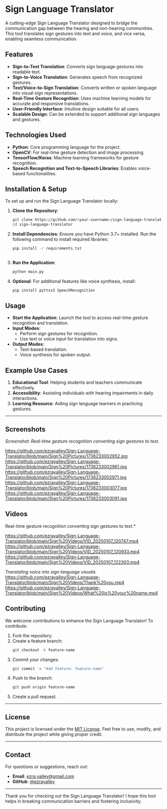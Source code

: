 # Sign Language Translator

A cutting-edge Sign Language Translator designed to bridge the communication gap between the hearing and non-hearing communities.
This tool translates sign gestures into text and voice, and vice versa, enabling seamless communication.


## Features

- **Sign-to-Text Translation**: Converts sign language gestures into readable text.
- **Sign-to-Voice Translation**: Generates speech from recognized gestures.
- **Text/Voice-to-Sign Translation**: Converts written or spoken language into visual sign representations.
- **Real-Time Gesture Recognition**: Uses machine learning models for accurate and responsive translations.
- **User-Friendly Interface**: Intuitive design suitable for all users.
- **Scalable Design**: Can be extended to support additional sign languages and gestures.
  

## Technologies Used

- **Python**: Core programming language for the project.
- **OpenCV**: For real-time gesture detection and image processing.
- **TensorFlow/Keras**: Machine learning frameworks for gesture recognition.
- **Speech Recognition and Text-to-Speech Libraries**: Enables voice-based functionalities.


## Installation & Setup

To set up and run the Sign Language Translator locally:

1. **Clone the Repository**:
   ```bash
   git clone https://github.com/<your-username>/sign-language-translator.git
   cd sign-language-translator
   

2. **Install Dependencies**:
   Ensure you have Python 3.7+ installed. Run the following command to install required libraries:
   ```bash
   pip install -r requirements.txt
  

3. **Run the Application**:
   ```bash
   python main.py
   ```

4. **Optional**: For additional features like voice synthesis, install:
   ```bash
   pip install pyttsx3 SpeechRecognition
   ```


## Usage

- **Start the Application**: Launch the tool to access real-time gesture recognition and translation.
- **Input Modes**:
  - Perform sign gestures for recognition.
  - Use text or voice input for translation into signs.
- **Output Modes**:
  - Text-based translation.
  - Voice synthesis for spoken output.


## Example Use Cases

1. **Educational Tool**: Helping students and teachers communicate effectively.
2. **Accessibility**: Assisting individuals with hearing impairments in daily interactions.
3. **Learning Resource**: Aiding sign language learners in practicing gestures.

---

## Screenshots
*Screenshot: Real-time gesture recognition converting sign gestures to text.*

https://github.com/ezrayalley/Sign-Language-Translator/blob/main/Sign%20Pictures/1736233002952.jpg
https://github.com/ezrayalley/Sign-Language-Translator/blob/main/Sign%20Pictures/1736233002961.jpg
https://github.com/ezrayalley/Sign-Language-Translator/blob/main/Sign%20Pictures/1736233002971.jpg
https://github.com/ezrayalley/Sign-Language-Translator/blob/main/Sign%20Pictures/1736233003077.jpg
https://github.com/ezrayalley/Sign-Language-Translator/blob/main/Sign%20Pictures/1736233003091.jpg

## Videos
Real-time gesture recognition converting sign gestures to text.*

https://github.com/ezrayalley/Sign-Language-Translator/blob/main/Sign%20Videos/VID_20250107_120747.mp4
https://github.com/ezrayalley/Sign-Language-Translator/blob/main/Sign%20Videos/VID_20250107_120933.mp4
https://github.com/ezrayalley/Sign-Language-Translator/blob/main/Sign%20Videos/VID_20250107_122303.mp4

*Translating voice into sign language visuals.*
https://github.com/ezrayalley/Sign-Language-Translator/blob/main/Sign%20Videos/Thank%20you.mp4
https://github.com/ezrayalley/Sign-Language-Translator/blob/main/Sign%20Videos/What%20is%20your%20name.mp4




## Contributing

We welcome contributions to enhance the Sign Language Translator! To contribute:

1. Fork the repository.
2. Create a feature branch:
   ```bash
   git checkout -b feature-name
   ```
3. Commit your changes:
   ```bash
   git commit -m "Add feature: feature-name"
   ```
4. Push to the branch:
   ```bash
   git push origin feature-name
   ```
5. Create a pull request.

---

## License

This project is licensed under the [MIT License](LICENSE). Feel free to use, modify, and distribute the project while giving proper credit.

---

## Contact

For questions or suggestions, reach out:

- **Email**: ezra.yalley@gmail.com
- **GitHub**: [@ezrayalley](https://github.com/ezrayalley)

---

Thank you for checking out the Sign Language Translator! I hope this tool helps in breaking communication barriers and fostering inclusivity.
